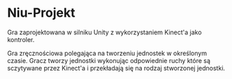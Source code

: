 # Niu-Projekt

Gra zaprojektowana w silniku Unity z wykorzystaniem Kinect'a jako kontroler.

Gra zręcznościowa polegająca na tworzeniu jednostek w określonym czasie. 
Gracz tworzy jednostki wykonując odpowiednie ruchy które są sczytywane przez Kinect'a i przekładają się na rodzaj stworzonej jednostki.
